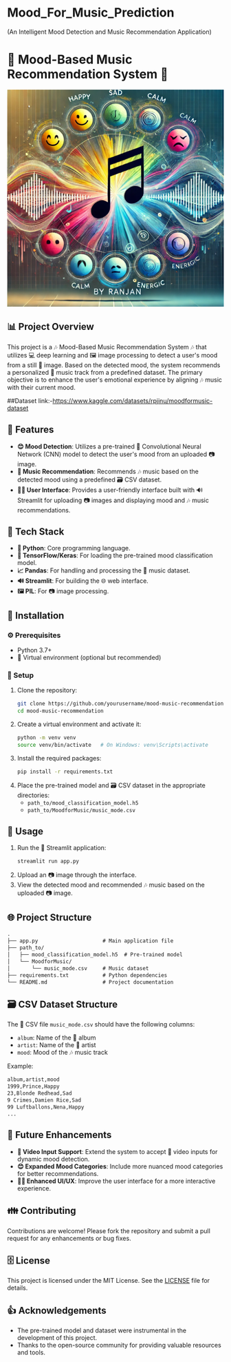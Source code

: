 # Mood_For_Music_Prediction
(An Intelligent Mood Detection and Music Recommendation Application)
# 🌟 Mood-Based Music Recommendation System 🌟

<img src="https://github.com/rpjinu/Mood_For_Music_Prediction/blob/main/project_image.png" width="600">

## 📊 Project Overview
This project is a 🎶 Mood-Based Music Recommendation System 🎶 that utilizes 💻 deep learning and 🖼️ image processing to detect a user's mood from a still 📸 image. Based on the detected mood, the system recommends a personalized 🎵 music track from a predefined dataset. The primary objective is to enhance the user's emotional experience by aligning 🎶 music with their current mood.

##Dataset link:-https://www.kaggle.com/datasets/rpjinu/moodformusic-dataset

## 🔗 Features
- **😊 Mood Detection**: Utilizes a pre-trained 🤖 Convolutional Neural Network (CNN) model to detect the user's mood from an uploaded 📷 image.
- **🎵 Music Recommendation**: Recommends 🎶 music based on the detected mood using a predefined 🗃️ CSV dataset.
- **👨‍💻 User Interface**: Provides a user-friendly interface built with 🔊 Streamlit for uploading 📷 images and displaying mood and 🎶 music recommendations.

## 🔧 Tech Stack
- **💎 Python**: Core programming language.
- **💪 TensorFlow/Keras**: For loading the pre-trained mood classification model.
- **📈 Pandas**: For handling and processing the 🎵 music dataset.
- **🔊 Streamlit**: For building the 🌐 web interface.
- **🖼️ PIL**: For 📷 image processing.

## 🔧 Installation
### ⚙️ Prerequisites
- Python 3.7+
- 🔐 Virtual environment (optional but recommended)

### 🔄 Setup
1. Clone the repository:
   ```bash
   git clone https://github.com/yourusername/mood-music-recommendation.git
   cd mood-music-recommendation
   ```
2. Create a virtual environment and activate it:
   ```bash
   python -m venv venv
   source venv/bin/activate   # On Windows: venv\Scripts\activate
   ```
3. Install the required packages:
   ```bash
   pip install -r requirements.txt
   ```
4. Place the pre-trained model and 🗃️ CSV dataset in the appropriate directories:
   - `path_to/mood_classification_model.h5`
   - `path_to/MoodforMusic/music_mode.csv`

## 🔌 Usage
1. Run the 🔐 Streamlit application:
   ```bash
   streamlit run app.py
   ```
2. Upload an 📷 image through the interface.
3. View the detected mood and recommended 🎶 music based on the uploaded 📷 image.

## 🌐 Project Structure
```
.
├── app.py                     # Main application file
├── path_to/
│   ├── mood_classification_model.h5  # Pre-trained model
│   └── MoodforMusic/
│       └── music_mode.csv     # Music dataset
├── requirements.txt           # Python dependencies
└── README.md                  # Project documentation
```

## 🗃️ CSV Dataset Structure
The 📃️ CSV file `music_mode.csv` should have the following columns:
- `album`: Name of the 🎵 album
- `artist`: Name of the 🎤 artist
- `mood`: Mood of the 🎶 music track

Example:
```
album,artist,mood
1999,Prince,Happy
23,Blonde Redhead,Sad
9 Crimes,Damien Rice,Sad
99 Luftballons,Nena,Happy
...
```

## 🚀 Future Enhancements
- **🎥 Video Input Support**: Extend the system to accept 🎥 video inputs for dynamic mood detection.
- **😊 Expanded Mood Categories**: Include more nuanced mood categories for better recommendations.
- **👨‍💻 Enhanced UI/UX**: Improve the user interface for a more interactive experience.

## 👪 Contributing
Contributions are welcome! Please fork the repository and submit a pull request for any enhancements or bug fixes.

## 🗄️ License
This project is licensed under the MIT License. See the [LICENSE](LICENSE) file for details.

## 👍 Acknowledgements
- The pre-trained model and dataset were instrumental in the development of this project.
- Thanks to the open-source community for providing valuable resources and tools.

